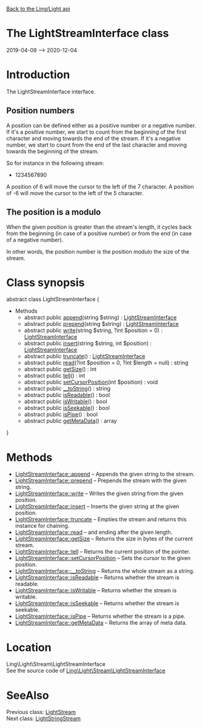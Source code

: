 [Back to the Ling/Light api](https://github.com/lingtalfi/Light/blob/master/doc/api/Ling/Light.md)



The LightStreamInterface class
================
2019-04-09 --> 2020-12-04






Introduction
============

The LightStreamInterface interface.


Position numbers
----------

A position can be defined either as a positive number or a negative number.
If it's a positive number, we start to count from the beginning of the first character and moving towards the end of the stream.
If it's a negative number, we start to count from the end of the last character and moving towards the beginning of the stream.

So for instance in the following stream:

- 1234567890

A position of 6 will move the cursor to the left of the 7 character.
A position of -6 will move the cursor to the left of the 5 character.


The position is a modulo
-------
When the given position is greater than the stream's length, it cycles back from the beginning (in case
of a positive number) or from the end (in case of a negative number).

In other words, the position number is the position modulo the size of the stream.



Class synopsis
==============


abstract class <span class="pl-k">LightStreamInterface</span>  {

- Methods
    - abstract public [append](https://github.com/lingtalfi/Light/blob/master/doc/api/Ling/Light/Stream/LightStreamInterface/append.md)(string $string) : [LightStreamInterface](https://github.com/lingtalfi/Light/blob/master/doc/api/Ling/Light/Stream/LightStreamInterface.md)
    - abstract public [prepend](https://github.com/lingtalfi/Light/blob/master/doc/api/Ling/Light/Stream/LightStreamInterface/prepend.md)(string $string) : [LightStreamInterface](https://github.com/lingtalfi/Light/blob/master/doc/api/Ling/Light/Stream/LightStreamInterface.md)
    - abstract public [write](https://github.com/lingtalfi/Light/blob/master/doc/api/Ling/Light/Stream/LightStreamInterface/write.md)(string $string, ?int $position = 0) : [LightStreamInterface](https://github.com/lingtalfi/Light/blob/master/doc/api/Ling/Light/Stream/LightStreamInterface.md)
    - abstract public [insert](https://github.com/lingtalfi/Light/blob/master/doc/api/Ling/Light/Stream/LightStreamInterface/insert.md)(string $string, int $position) : [LightStreamInterface](https://github.com/lingtalfi/Light/blob/master/doc/api/Ling/Light/Stream/LightStreamInterface.md)
    - abstract public [truncate](https://github.com/lingtalfi/Light/blob/master/doc/api/Ling/Light/Stream/LightStreamInterface/truncate.md)() : [LightStreamInterface](https://github.com/lingtalfi/Light/blob/master/doc/api/Ling/Light/Stream/LightStreamInterface.md)
    - abstract public [read](https://github.com/lingtalfi/Light/blob/master/doc/api/Ling/Light/Stream/LightStreamInterface/read.md)(?int $position = 0, ?int $length = null) : string
    - abstract public [getSize](https://github.com/lingtalfi/Light/blob/master/doc/api/Ling/Light/Stream/LightStreamInterface/getSize.md)() : int
    - abstract public [tell](https://github.com/lingtalfi/Light/blob/master/doc/api/Ling/Light/Stream/LightStreamInterface/tell.md)() : int
    - abstract public [setCursorPosition](https://github.com/lingtalfi/Light/blob/master/doc/api/Ling/Light/Stream/LightStreamInterface/setCursorPosition.md)(int $position) : void
    - abstract public [__toString](https://github.com/lingtalfi/Light/blob/master/doc/api/Ling/Light/Stream/LightStreamInterface/__toString.md)() : string
    - abstract public [isReadable](https://github.com/lingtalfi/Light/blob/master/doc/api/Ling/Light/Stream/LightStreamInterface/isReadable.md)() : bool
    - abstract public [isWritable](https://github.com/lingtalfi/Light/blob/master/doc/api/Ling/Light/Stream/LightStreamInterface/isWritable.md)() : bool
    - abstract public [isSeekable](https://github.com/lingtalfi/Light/blob/master/doc/api/Ling/Light/Stream/LightStreamInterface/isSeekable.md)() : bool
    - abstract public [isPipe](https://github.com/lingtalfi/Light/blob/master/doc/api/Ling/Light/Stream/LightStreamInterface/isPipe.md)() : bool
    - abstract public [getMetaData](https://github.com/lingtalfi/Light/blob/master/doc/api/Ling/Light/Stream/LightStreamInterface/getMetaData.md)() : array

}






Methods
==============

- [LightStreamInterface::append](https://github.com/lingtalfi/Light/blob/master/doc/api/Ling/Light/Stream/LightStreamInterface/append.md) &ndash; Appends the given string to the stream.
- [LightStreamInterface::prepend](https://github.com/lingtalfi/Light/blob/master/doc/api/Ling/Light/Stream/LightStreamInterface/prepend.md) &ndash; Prepends the stream with the given string.
- [LightStreamInterface::write](https://github.com/lingtalfi/Light/blob/master/doc/api/Ling/Light/Stream/LightStreamInterface/write.md) &ndash; Writes the given string from the given position.
- [LightStreamInterface::insert](https://github.com/lingtalfi/Light/blob/master/doc/api/Ling/Light/Stream/LightStreamInterface/insert.md) &ndash; Inserts the given string at the given position.
- [LightStreamInterface::truncate](https://github.com/lingtalfi/Light/blob/master/doc/api/Ling/Light/Stream/LightStreamInterface/truncate.md) &ndash; Empties the stream and returns this instance for chaining.
- [LightStreamInterface::read](https://github.com/lingtalfi/Light/blob/master/doc/api/Ling/Light/Stream/LightStreamInterface/read.md) &ndash; and ending after the given length.
- [LightStreamInterface::getSize](https://github.com/lingtalfi/Light/blob/master/doc/api/Ling/Light/Stream/LightStreamInterface/getSize.md) &ndash; Returns the size in bytes of the current stream.
- [LightStreamInterface::tell](https://github.com/lingtalfi/Light/blob/master/doc/api/Ling/Light/Stream/LightStreamInterface/tell.md) &ndash; Returns the current position of the pointer.
- [LightStreamInterface::setCursorPosition](https://github.com/lingtalfi/Light/blob/master/doc/api/Ling/Light/Stream/LightStreamInterface/setCursorPosition.md) &ndash; Sets the cursor to the given position.
- [LightStreamInterface::__toString](https://github.com/lingtalfi/Light/blob/master/doc/api/Ling/Light/Stream/LightStreamInterface/__toString.md) &ndash; Returns the whole stream as a string.
- [LightStreamInterface::isReadable](https://github.com/lingtalfi/Light/blob/master/doc/api/Ling/Light/Stream/LightStreamInterface/isReadable.md) &ndash; Returns whether the stream is readable.
- [LightStreamInterface::isWritable](https://github.com/lingtalfi/Light/blob/master/doc/api/Ling/Light/Stream/LightStreamInterface/isWritable.md) &ndash; Returns whether the stream is writable.
- [LightStreamInterface::isSeekable](https://github.com/lingtalfi/Light/blob/master/doc/api/Ling/Light/Stream/LightStreamInterface/isSeekable.md) &ndash; Returns whether the stream is seekable.
- [LightStreamInterface::isPipe](https://github.com/lingtalfi/Light/blob/master/doc/api/Ling/Light/Stream/LightStreamInterface/isPipe.md) &ndash; Returns whether the stream is a pipe.
- [LightStreamInterface::getMetaData](https://github.com/lingtalfi/Light/blob/master/doc/api/Ling/Light/Stream/LightStreamInterface/getMetaData.md) &ndash; Returns the array of meta data.





Location
=============
Ling\Light\Stream\LightStreamInterface<br>
See the source code of [Ling\Light\Stream\LightStreamInterface](https://github.com/lingtalfi/Light/blob/master/Stream/LightStreamInterface.php)



SeeAlso
==============
Previous class: [LightStream](https://github.com/lingtalfi/Light/blob/master/doc/api/Ling/Light/Stream/LightStream.md)<br>Next class: [LightStringStream](https://github.com/lingtalfi/Light/blob/master/doc/api/Ling/Light/Stream/LightStringStream.md)<br>
